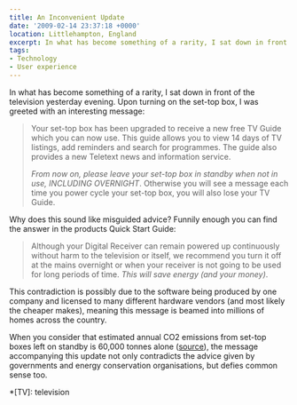 ```yaml
---
title: An Inconvenient Update
date: '2009-02-14 23:37:18 +0000'
location: Littlehampton, England
excerpt: In what has become something of a rarity, I sat down in front of the television yesterday evening. Upon turning on the set-top box, I was greeted with an interesting message.
tags:
- Technology
- User experience
---
```

In what has become something of a rarity, I sat down in front of the television yesterday evening. Upon turning on the set-top box, I was greeted with an interesting message:

> Your set-top box has been upgraded to receive a new free TV Guide which you can now use. This guide allows you to view 14 days of TV listings, add reminders and search for programmes. The guide also provides a new Teletext news and information service.
>
> *From now on, please leave your set-top box in standby when not in use, INCLUDING OVERNIGHT*. Otherwise you will see a message each time you power cycle your set-top box, you will also lose your TV Guide.

Why does this sound like misguided advice? Funnily enough you can find the answer in the products Quick Start Guide:

> Although your Digital Receiver can remain powered up continuously without harm to the television or itself, we recommend you turn it off at the mains overnight or when your receiver is not going to be used for long periods of time. *This will save energy (and your money)*.

This contradiction is possibly due to the software being produced by one company and licensed to many different hardware vendors (and most likely the cheaper makes), meaning this message is beamed into millions of homes across the country.

When you consider that estimated annual CO2 emissions from set-top boxes left on standby is 60,000 tonnes alone ([source][1]), the message accompanying this update not only contradicts the advice given by governments and energy conservation organisations, but defies common sense too.

[1]: http://news.bbc.co.uk/1/hi/sci/tech/4620350.stm

*[TV]: television
